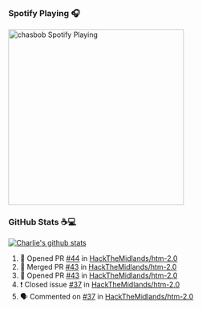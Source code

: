 ### Spotify Playing 🎧

[<img src="https://novatorem.chasbob.vercel.app/api/spotify" alt="chasbob Spotify Playing" width="350" />](https://open.spotify.com/user/charlie2026)

### GitHub Stats :coffee::computer:

[![Charlie's github stats](https://github-readme-stats-six-tau.vercel.app/api?username=chasbob&count_private=true&hide_rank=true&hide=stars&hide_title=true)](https://github.com/anuraghazra/github-readme-stats)

<!--START_SECTION:activity-->
1. 💪 Opened PR [#44](https://github.com/HackTheMidlands/htm-2.0/pull/44) in [HackTheMidlands/htm-2.0](https://github.com/HackTheMidlands/htm-2.0)
2. 🎉 Merged PR [#43](https://github.com/HackTheMidlands/htm-2.0/pull/43) in [HackTheMidlands/htm-2.0](https://github.com/HackTheMidlands/htm-2.0)
3. 💪 Opened PR [#43](https://github.com/HackTheMidlands/htm-2.0/pull/43) in [HackTheMidlands/htm-2.0](https://github.com/HackTheMidlands/htm-2.0)
4. ❗️ Closed issue [#37](https://github.com/HackTheMidlands/htm-2.0/issues/37) in [HackTheMidlands/htm-2.0](https://github.com/HackTheMidlands/htm-2.0)
5. 🗣 Commented on [#37](https://github.com/HackTheMidlands/htm-2.0/issues/37) in [HackTheMidlands/htm-2.0](https://github.com/HackTheMidlands/htm-2.0)
<!--END_SECTION:activity-->
